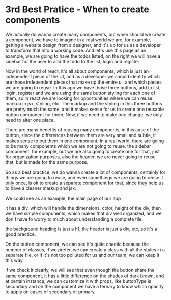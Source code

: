 # 3rd Best Pratice - When to create components

We actually do wanna create many components, but when should we create a component, we have to imagine in a real world
we are, for example, getting a website design from a designer, and it's up for us as a developer to transform that into
a working code.
And let's use this page as an example, we are going to have the todos listed, on the right we will have a sidebar for
the user to add the todo to the list, login and register

Now in the world of react, it's all about components, which is just an independent piece of the UI, and as a developer
we should identify which are those independent pieces that make up the entire ui, and which pieces we are going to reuse.
In this app we have those three buttons, add to list, login, register and we are using the same button styling for each
one of them, so in react we are looking for opportunities where we can reuse markup in jsx, styling, etc. The markup and the styling in this three buttons are pretty much the same, and it makes sense for us to create one reusable button component
for them. Now, if we need to make one  change, we only need to alter one place.

There are many benefits of reusing many components, in this case of the button, since the differences between them are  very
small and subtle, it makes sense to put them in one component. In a real world, there are going to be many components
which we are not going to reuse, the sidebar component, for example, but we are also going to create one for that, just
for organization purposes, also the header, we are never going to reuse that, but is made for the same purpose.

So as a best practice, we do wanna create a lot of components, certainly for things we are going to reuse, and even somethings
we are going to reuse it only once, is ok to create a separate component for that, since they help us to have a cleaner
markup and jsx.

We could see as an example, the main page of our app

it has a div, which will handle the dimensions, color, height of the div, then we have simple components, which makes that
div well organized, and we don't have to worry to much about understanding a complete file.

the background heading is just a h1, the header is just a div, etc, so it's a good practice.

On the button component, we can see it's quite chaotic because the number of classes, if we prefer, we can create a class
with all the styles in a separate file, or if it's not too polluted for us and our team, we can keep it this way

if we check it clearly, we will see that even though the button share the same component, it has a little difference
on the shades of dark brown, and at certain instance, we can customize it with props, like buttonType is secondary
and on the component we have a ternary to know which opacity to apply on cases of secondary or primary. 



